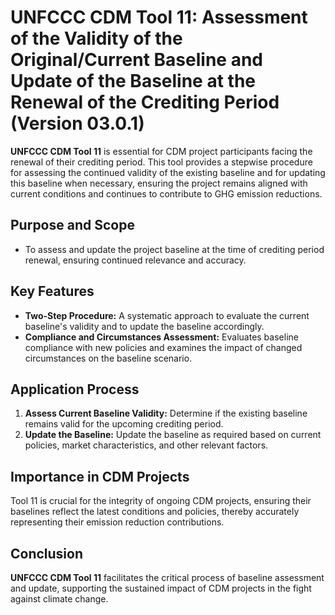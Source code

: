 # UNFCCC CDM Tool 11: Assessment of the Validity of the Original/Current Baseline and Update of the Baseline at the Renewal of the Crediting Period (Version 03.0.1)

**UNFCCC CDM Tool 11** is essential for CDM project participants facing the renewal of their crediting period. This tool provides a stepwise procedure for assessing the continued validity of the existing baseline and for updating this baseline when necessary, ensuring the project remains aligned with current conditions and continues to contribute to GHG emission reductions.

## Purpose and Scope

- To assess and update the project baseline at the time of crediting period renewal, ensuring continued relevance and accuracy.

## Key Features

- **Two-Step Procedure:** A systematic approach to evaluate the current baseline's validity and to update the baseline accordingly.
- **Compliance and Circumstances Assessment:** Evaluates baseline compliance with new policies and examines the impact of changed circumstances on the baseline scenario.

## Application Process

1. **Assess Current Baseline Validity:** Determine if the existing baseline remains valid for the upcoming crediting period.
2. **Update the Baseline:** Update the baseline as required based on current policies, market characteristics, and other relevant factors.

## Importance in CDM Projects

Tool 11 is crucial for the integrity of ongoing CDM projects, ensuring their baselines reflect the latest conditions and policies, thereby accurately representing their emission reduction contributions.

## Conclusion

**UNFCCC CDM Tool 11** facilitates the critical process of baseline assessment and update, supporting the sustained impact of CDM projects in the fight against climate change.
